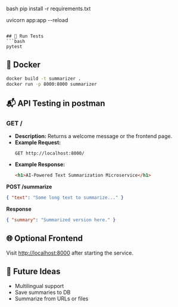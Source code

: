 bash
pip install -r requirements.txt



uvicorn app:app --reload
```

## 🧪 Run Tests
```bash
pytest
```

## 🐳 Docker
```bash
docker build -t summarizer .
docker run -p 8000:8000 summarizer
```

## 📬 API Testing in postman
### **GET /**
- **Description:** Returns a welcome message or the frontend page.
- **Example Request:**
  ```
  GET http://localhost:8000/
  ```
- **Example Response:**
  ```html
  <h1>AI-Powered Text Summarization Microservice</h1>
  ```


**POST /summarize**
```json
{ "text": "Some long text to summarize..." }
```
**Response**
```json
{ "summary": "Summarized version here." }
```
## 🌐 Optional Frontend
Visit [http://localhost:8000](http://localhost:8000) after starting the service.

## 🔮 Future Ideas
- Multilingual support
- Save summaries to DB
- Summarize from URLs or files

